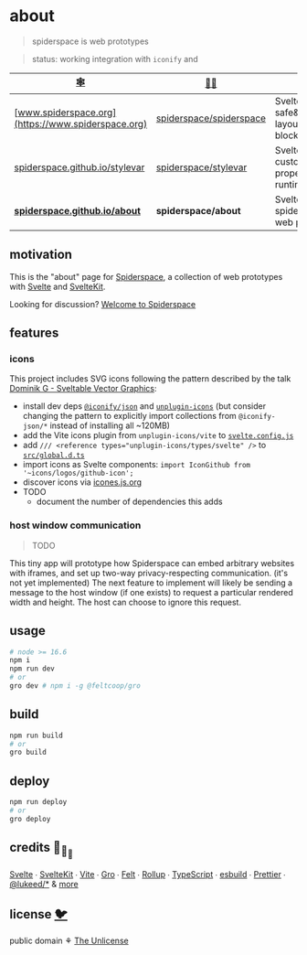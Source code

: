 # about

> spiderspace is web prototypes

> status: working integration with `iconify` and

| [🕸️](https://www.spiderspace.org)                                        | [🐙🐱](https://github.com/spiderspace)                                | 🧪                                                                          |
| ------------------------------------------------------------------------ | --------------------------------------------------------------------- | --------------------------------------------------------------------------- |
| [www.spiderspace.org](https://www.spiderspace.org)                       | [spiderspace/spiderspace](https://github.com/spiderspace/spiderspace) | Svelte; safe&serializable layout&content blocks                             |
| [spiderspace.github.io/stylevar](https://spiderspace.github.io/stylevar) | [spiderspace/stylevar](https://github.com/spiderspace/stylevar)       | Svelte; CSS custom properties in runtime JS                                 |
| [**spiderspace.github.io/about**](https://spiderspace.github.io/about)   | **spiderspace/about**                                                 | Svelte+[iconify](https://github.com/iconify); spiderspace is web prototypes |

## motivation

This is the "about" page for [Spiderspace](https://github.com/spiderspace/spiderspace),
a collection of web prototypes with [Svelte](https://github.com/sveltejs/svelte)
and [SvelteKit](https://github.com/sveltejs/kit).

Looking for discussion?
[Welcome to Spiderspace](https://github.com/spiderspace/spiderspace/discussions/1)

## features

### icons

This project includes SVG icons following the pattern described by the talk
[Dominik G - Sveltable Vector Graphics](https://www.youtube.com/watch?v=6fW613fblwk):

- install dev deps [`@iconify/json`](https://github.com/iconify/collections-json)
  and [`unplugin-icons`](https://github.com/antfu/unplugin-icons)
  (but consider changing the pattern to explicitly import collections from
  `@iconify-json/*` instead of installing all ~120MB)
- add the Vite icons plugin from `unplugin-icons/vite` to [`svelte.config.js`](/svelte.config.js)
- add `/// <reference types="unplugin-icons/types/svelte" />`
  to [`src/global.d.ts`](/src/global.d.ts)
- import icons as Svelte components: `import IconGithub from '~icons/logos/github-icon';`
- discover icons via [icones.js.org](https://icones.js.org/)
- TODO
  - document the number of dependencies this adds

### host window communication

> TODO

This tiny app will prototype how Spiderspace can embed arbitrary websites with iframes,
and set up two-way privacy-respecting communication. (it's not yet implemented)
The next feature to implement will likely be sending a message to the host window (if one exists)
to request a particular rendered width and height. The host can choose to ignore this request.

## usage

```bash
# node >= 16.6
npm i
npm run dev
# or
gro dev # npm i -g @feltcoop/gro
```

## build

```bash
npm run build
# or
gro build
```

## deploy

```bash
npm run deploy
# or
gro deploy
```

## credits 🐢<sub>🐢</sub><sub><sub>🐢</sub></sub>

[Svelte](https://github.com/sveltejs/svelte) ∙
[SvelteKit](https://github.com/sveltejs/kit) ∙
[Vite](https://github.com/vitejs/vite) ∙
[Gro](https://github.com/feltcoop/gro) ∙
[Felt](https://github.com/feltcoop/felt) ∙
[Rollup](https://github.com/rollup/rollup) ∙
[TypeScript](https://github.com/microsoft/TypeScript) ∙
[esbuild](https://github.com/evanw/esbuild) ∙
[Prettier](https://github.com/prettier/prettier) ∙
[@lukeed\/\*](https://github.com/lukeed)
& [more](package.json)

## license [🐦](https://wikipedia.org/wiki/Free_and_open-source_software)

public domain ⚘ [The Unlicense](license)
